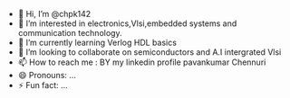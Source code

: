 - 👋 Hi, I’m @chpk142
- 👀 I’m interested in  electronics,Vlsi,embedded systems and  communication technology.
- 🌱 I’m currently learning Verlog HDL  basics
- 💞️ I’m looking to collaborate on  semiconductors and A.I intergrated Vlsi
- 📫 How to reach me : BY my linkedin profile pavankumar Chennuri
- 😄 Pronouns: ...
- ⚡ Fun fact: ...

<!---
chpk142/chpk142 is a ✨ special ✨ repository because its `README.md` (this file) appears on your GitHub profile.
You can click the Preview link to take a look at your changes.
--->
